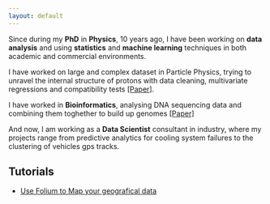 ```yaml
---
layout: default
---
```


Since during my **PhD** in **Physics**, 10 years ago, I have been working on **data analysis** and using **statistics** 
and **machine learning** techniques in both academic and commercial environments.

I have worked on large and complex dataset in Particle Physics, 
trying to unravel the internal structure of protons with data cleaning, multivariate regressions and compatibility tests [[Paper]](https://arxiv.org/pdf/1310.5070.pdf).

I have worked in **Bioinformatics**, analysing DNA sequencing data and combining them toghether to build up genomes [[Paper]](https://www.nature.com/articles/s41598-017-03996-z)

And now, I am working as a **Data Scientist** consultant in industry, where my projects range from predictive analytics for cooling system failures to the clustering of vehicles gps tracks.


## Tutorials
* [Use Folium to Map your geografical data](https://github.com/fg6/Tutorials/blob/master/Folium/how_to_folium.ipynb)

<!---
## Projects
* * *
## Kaggle Kernels
* * *
-->

